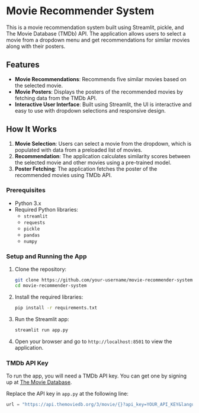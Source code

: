 # Movie Recommender System

This is a movie recommendation system built using Streamlit, pickle, and The Movie Database (TMDb) API. The application allows users to select a movie from a dropdown menu and get recommendations for similar movies along with their posters.

## Features

- **Movie Recommendations**: Recommends five similar movies based on the selected movie.
- **Movie Posters**: Displays the posters of the recommended movies by fetching data from the TMDb API.
- **Interactive User Interface**: Built using Streamlit, the UI is interactive and easy to use with dropdown selections and responsive design.

## How It Works

1. **Movie Selection**: Users can select a movie from the dropdown, which is populated with data from a preloaded list of movies.
2. **Recommendation**: The application calculates similarity scores between the selected movie and other movies using a pre-trained model.
3. **Poster Fetching**: The application fetches the poster of the recommended movies using TMDb API.


### Prerequisites

- Python 3.x
- Required Python libraries:
  - `streamlit`
  - `requests`
  - `pickle`
  - `pandas`
  - `numpy`

### Setup and Running the App

1. Clone the repository:

    ```bash
    git clone https://github.com/your-username/movie-recommender-system.git
    cd movie-recommender-system
    ```

2. Install the required libraries:

    ```bash
    pip install -r requirements.txt
    ```

3. Run the Streamlit app:

    ```bash
    streamlit run app.py
    ```

4. Open your browser and go to `http://localhost:8501` to view the application.

### TMDb API Key

To run the app, you will need a TMDb API key. You can get one by signing up at [The Movie Database](https://www.themoviedb.org/).

Replace the API key in `app.py` at the following line:

```python
url = "https://api.themoviedb.org/3/movie/{}?api_key=YOUR_API_KEY&language=en-US".format(movie_id)
